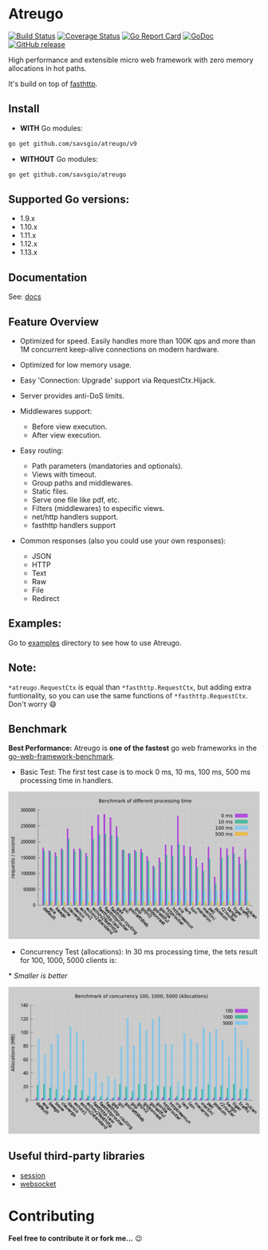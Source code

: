 Atreugo
=======

[![Build Status](https://travis-ci.org/savsgio/atreugo.svg?branch=master)](https://travis-ci.org/savsgio/atreugo)
[![Coverage Status](https://coveralls.io/repos/github/savsgio/atreugo/badge.svg?branch=master)](https://coveralls.io/github/savsgio/atreugo?branch=master)
[![Go Report Card](https://goreportcard.com/badge/github.com/savsgio/atreugo)](https://goreportcard.com/report/github.com/savsgio/atreugo)
[![GoDoc](https://godoc.org/github.com/savsgio/atreugo?status.svg)](https://godoc.org/github.com/savsgio/atreugo)
[![GitHub release](https://img.shields.io/github/release/savsgio/atreugo.svg)](https://github.com/savsgio/atreugo/releases)

High performance and extensible micro web framework with zero memory allocations in hot paths.

It's build on top of [fasthttp](https://github.com/valyala/fasthttp).

## Install

- **WITH** Go modules:

```bash
go get github.com/savsgio/atreugo/v9
```

- **WITHOUT** Go modules:

```bash
go get github.com/savsgio/atreugo
```

## Supported Go versions:

- 1.9.x
- 1.10.x
- 1.11.x
- 1.12.x
- 1.13.x

## Documentation

See: [docs](https://github.com/savsgio/atreugo/tree/master/docs)

## Feature Overview

* Optimized for speed. Easily handles more than 100K qps and more than 1M concurrent keep-alive connections on modern hardware.

* Optimized for low memory usage.

* Easy 'Connection: Upgrade' support via RequestCtx.Hijack.

* Server provides anti-DoS limits.

* Middlewares support:
    * Before view execution.
    * After view execution.

* Easy routing:
    * Path parameters (mandatories and optionals).
    * Views with timeout.
    * Group paths and middlewares.
    * Static files.
    * Serve one file like pdf, etc.
    * Filters (middlewares) to especific views.
    * net/http handlers support.
    * fasthttp handlers support

* Common responses (also you could use your own responses):
    * JSON
    * HTTP
    * Text
    * Raw
    * File
    * Redirect


## Examples:

Go to [examples](https://github.com/savsgio/atreugo/tree/master/examples) directory to see how to use Atreugo.


## Note:
`*atreugo.RequestCtx` is equal than `*fasthttp.RequestCtx`, but adding extra funtionality, so you can use
the same functions of `*fasthttp.RequestCtx`. Don't worry :smile:


## Benchmark

**Best Performance:** Atreugo is **one of the fastest** go web frameworks in the [go-web-framework-benchmark](https://github.com/smallnest/go-web-framework-benchmark).

- Basic Test: The first test case is to mock 0 ms, 10 ms, 100 ms, 500 ms processing time in handlers.

![](https://raw.githubusercontent.com/smallnest/go-web-framework-benchmark/master/benchmark.png)

- Concurrency Test (allocations): In 30 ms processing time, the tets result for 100, 1000, 5000 clients is:

\* *Smaller is better*

![](https://raw.githubusercontent.com/smallnest/go-web-framework-benchmark/master/concurrency_alloc.png)


## Useful third-party libraries

- [session](https://github.com/fasthttp/session)
- [websocket](https://github.com/fasthttp/websocket)

Contributing
============

**Feel free to contribute it or fork me...** :wink:
